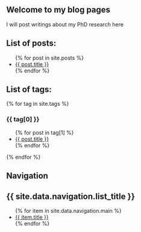 ## Welcome to my blog pages

I will post writings about my PhD research here


## List of posts:

<ul>
  {% for post in site.posts %}
    <li>
      <a href="https://pages.github.cs.adelaide.edu.au/a1688714/a1688714/{{ post.url }}">{{ post.title }}</a>
    </li>
  {% endfor %}
</ul>


## List of tags:

{% for tag in site.tags %}
  <h3>{{ tag[0] }}</h3>
  <ul>
    {% for post in tag[1] %}
      <li><a href="{{ post.url }}">{{ post.title }}</a></li>
    {% endfor %}
  </ul>
{% endfor %}


## Navigation

<h2>{{ site.data.navigation.list_title }}</h2>
<ul>
   {% for item in site.data.navigation.main %}
      <li><a href="{{ item.url }}">{{ item.title }}</a></li>
   {% endfor %}
</ul>